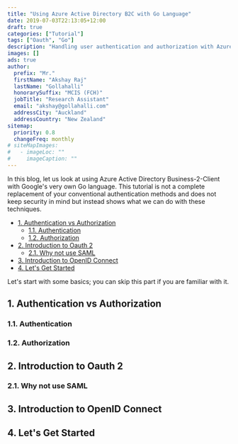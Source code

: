 ```yaml
---
title: "Using Azure Active Directory B2C with Go Language"
date: 2019-07-03T22:13:05+12:00
draft: true
categories: ["Tutorial"]
tags: ["Oauth", "Go"]
description: "Handling user authentication and authorization with Azure Active Directory B2C and Go language"
images: []
ads: true
author:
  prefix: "Mr."
  firstName: "Akshay Raj"
  lastName: "Gollahalli"
  honorarySuffix: "MCIS (FCH)"
  jobTitle: "Research Assistant"
  email: "akshay@gollahalli.com"
  addressCity: "Auckland"
  addressCountry: "New Zealand"
sitemap:
  priority: 0.8
  changeFreq: monthly
# siteMapImages:
#   - imageLoc: ""
#     imageCaption: ""
---
```


In this blog, let us look at using Azure Active Directory Business-2-Client with Google's very own Go language. This tutorial is not a complete replacement of your conventional authentication methods and does not keep security in mind but instead shows what we can do with these techniques.

- [1. Authentication vs Authorization](#1-authentication-vs-authorization)
  - [1.1. Authentication](#11-authentication)
  - [1.2. Authorization](#12-authorization)
- [2. Introduction to Oauth 2](#2-introduction-to-oauth-2)
  - [2.1. Why not use SAML](#21-why-not-use-saml)
- [3. Introduction to OpenID Connect](#3-introduction-to-openid-connect)
- [4. Let's Get Started](#4-lets-get-started)

Let's start with some basics; you can skip this part if you are familiar with it.

## 1. Authentication vs Authorization

### 1.1. Authentication

### 1.2. Authorization

## 2. Introduction to Oauth 2

### 2.1. Why not use SAML

## 3. Introduction to OpenID Connect

## 4. Let's Get Started

